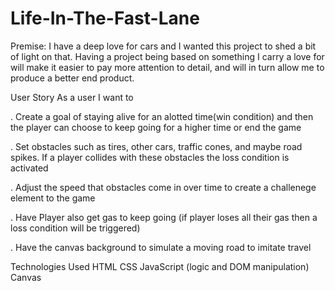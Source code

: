 # Life-In-The-Fast-Lane

Premise: I have a deep love for cars and I wanted this project to shed a bit of light on that. Having a project being based on something I carry a love for will make it easier to pay more attention to detail, and will in turn allow me to produce a better end product.

User Story
As a user I want to

. Create a goal of staying alive for an alotted time(win condition) and then the player can choose to keep going for a higher time or end the game

. Set obstacles such as tires, other cars, traffic cones, and maybe road spikes. If a player collides with these obstacles the loss condition is activated

. Adjust the speed that obstacles come in over time to create a challenege element to the game

. Have Player also get gas to keep going (if player loses all their gas then a loss condition will be triggered)

. Have the canvas background to simulate a moving road to imitate travel

Technologies Used
HTML
CSS
JavaScript (logic and DOM manipulation)
Canvas

